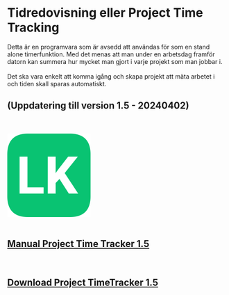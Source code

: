 # Tidredovisning eller Project Time Tracking 

Detta är en programvara som är avsedd att användas för som en stand alone timerfunktion. Med det menas att man under en arbetsdag framför datorn kan summera hur mycket man gjort i varje projekt som man jobbar i. </br></br>
Det ska vara enkelt att komma igång och skapa projekt att mäta arbetet i och tiden skall sparas automatiskt.<br/>
## (Uppdatering till version 1.5 - 20240402)
<br/><br/>
![LK icon](assets/logo.png)<br/>
<br/>

[Manual Project Time Tracker 1.5](assets/Manual_ProjectTimeTracker_1.5_20240402.pdf)
-
<br/>

[Download Project TimeTracker 1.5](ProjectTimeTracker/assets/ProjectTimeTrackerSetup_1.5_20240402.msi)
-

